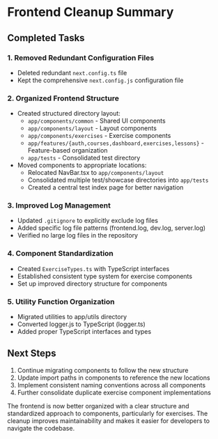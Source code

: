 # Frontend Cleanup Summary

## Completed Tasks

### 1. Removed Redundant Configuration Files
- Deleted redundant `next.config.ts` file
- Kept the comprehensive `next.config.js` configuration file

### 2. Organized Frontend Structure
- Created structured directory layout:
  - `app/components/common` - Shared UI components
  - `app/components/layout` - Layout components
  - `app/components/exercises` - Exercise components
  - `app/features/{auth,courses,dashboard,exercises,lessons}` - Feature-based organization
  - `app/tests` - Consolidated test directory
- Moved components to appropriate locations:
  - Relocated NavBar.tsx to `app/components/layout`
  - Consolidated multiple test/showcase directories into `app/tests`
  - Created a central test index page for better navigation

### 3. Improved Log Management
- Updated `.gitignore` to explicitly exclude log files
- Added specific log file patterns (frontend.log, dev.log, server.log)
- Verified no large log files in the repository

### 4. Component Standardization
- Created `ExerciseTypes.ts` with TypeScript interfaces
- Established consistent type system for exercise components
- Set up improved directory structure for components

### 5. Utility Function Organization
- Migrated utilities to app/utils directory
- Converted logger.js to TypeScript (logger.ts)
- Added proper TypeScript interfaces and types

## Next Steps

1. Continue migrating components to follow the new structure
2. Update import paths in components to reference the new locations
3. Implement consistent naming conventions across all components
4. Further consolidate duplicate exercise component implementations

The frontend is now better organized with a clear structure and standardized approach to components, particularly for exercises. The cleanup improves maintainability and makes it easier for developers to navigate the codebase. 